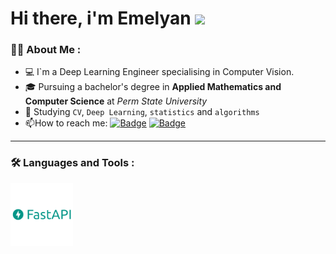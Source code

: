  <h1>
Hi there, i'm Emelyan
  <img src="https://media.giphy.com/media/hvRJCLFzcasrR4ia7z/giphy.gif" width="30px"></img>
</h1>

### :man_technologist: About Me :
- 💻 I`m a Deep Learning Engineer specialising in Computer Vision.
- 🎓 Pursuing a bachelor's degree in **Applied Mathematics and Computer Science** at *Perm State University*
- 🌱 Studying `CV`, `Deep Learning`, `statistics` and `algorithms`
- :mailbox:How to reach me: [![Badge](https://img.shields.io/badge/Telegram-blue)]((https://t.me/pomelk1n)) [![Badge](https://img.shields.io/badge/Mail-red
)](mailto:emelya.kara@yandex.ru)

---

### :hammer_and_wrench: Languages and Tools :
<div>
 <img src="https://github.com/devicons/devicon/blob/master/icons/fastapi/fastapi-original-wordmark.svg" title="FastAPI" alt="FastAPI" width="100" height="100"/>&nbsp;
</div>
<!--
**Pomelkin/Pomelkin** is a ✨ _special_ ✨ repository because its `README.md` (this file) appears on your GitHub profile.

Here are some ideas to get you started:

- 🔭 I’m currently working on ...
- 🌱 I’m currently learning ...
- 👯 I’m looking to collaborate on ...
- 🤔 I’m looking for help with ...
- 💬 Ask me about ...
- 📫 How to reach me: ...
- 😄 Pronouns: ...
- ⚡ Fun fact: ...
-->
